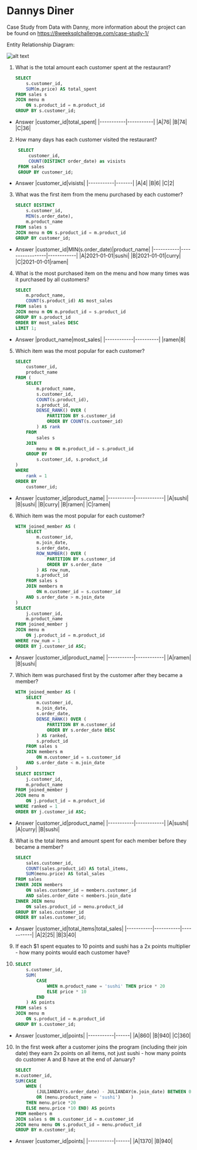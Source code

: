 # Dannys Diner 

Case Study from Data with Danny, more information about the project can be found on https://8weeksqlchallenge.com/case-study-1/

Entity Relationship Diagram:

![alt text](image.png)

1. What is the total amount each customer spent at the restaurant?
    ```sql
    SELECT 
        s.customer_id, 
        SUM(m.price) AS total_spent
    FROM sales s
    JOIN menu m 
        ON s.product_id = m.product_id 
    GROUP BY s.customer_id;
* Answer
    |customer_id|total_spent|
    |-----------|-----------|
    |A|76|
    |B|74|
    |C|36|


2. How many days has each customer visited the restaurant?
   ```sql
    SELECT 
        customer_id, 
        COUNT(DISTINCT order_date) as visists
    FROM sales 
    GROUP BY customer_id;
* Answer 
    |customer_id|visists|
    |-----------|-------|
    |A|4|
    |B|6|
    |C|2|

3. What was the first item from the menu purchased by each customer?
    ```sql
    SELECT DISTINCT 
        s.customer_id, 
        MIN(s.order_date), 
        m.product_name  
    FROM sales s
    JOIN menu m ON s.product_id = m.product_id 
    GROUP BY customer_id;
* Answer
    |customer_id|MIN(s.order_date)|product_name|
    |-----------|-----------------|------------|
    |A|2021-01-01|sushi|
    |B|2021-01-01|curry|
    |C|2021-01-01|ramen|
4. What is the most purchased item on the menu and how many times was it purchased by all customers?
    ```sql
    SELECT 
        m.product_name, 
        COUNT(s.product_id) AS most_sales
    FROM sales s
    JOIN menu m ON m.product_id = s.product_id
    GROUP BY s.product_id
    ORDER BY most_sales DESC
    LIMIT 1;
* Answer 
    |product_name|most_sales|
    |------------|----------|
    |ramen|8|


5. Which item was the most popular for each customer? 
    ```sql
    SELECT 
        customer_id, 
        product_name
    FROM (
        SELECT 
            m.product_name, 
            s.customer_id, 
            COUNT(s.product_id), 
            s.product_id, 
            DENSE_RANK() OVER (
                PARTITION BY s.customer_id 
                ORDER BY COUNT(s.customer_id)
            ) AS rank 
        FROM 
            sales s 
        JOIN 
            menu m ON m.product_id = s.product_id
        GROUP BY 
            s.customer_id, s.product_id 
    )
    WHERE 
        rank = 1
    ORDER BY 
        customer_id;   
* Answer 
    |customer_id|product_name|
    |-----------|------------|
    |A|sushi|
    |B|sushi|
    |B|curry|
    |B|ramen|
    |C|ramen|


6. Which item was the most popular for each customer?
    ```sql
    WITH joined_member AS (
        SELECT 
            m.customer_id, 
            m.join_date, 
            s.order_date, 
            ROW_NUMBER() OVER (
                PARTITION BY s.customer_id 
                ORDER BY s.order_date
            ) AS row_num, 
            s.product_id 
        FROM sales s
        JOIN members m 
            ON m.customer_id = s.customer_id 
        AND s.order_date > m.join_date
    )
    SELECT 
        j.customer_id, 
        m.product_name
    FROM joined_member j
    JOIN menu m 
        ON j.product_id = m.product_id
    WHERE row_num = 1
    ORDER BY j.customer_id ASC;
* Answer
    |customer_id|product_name|
    |-----------|------------|
    |A|ramen|
    |B|sushi|

7.  Which item was purchased first by the customer after they became a member?
    ```sql
    WITH joined_member AS (
        SELECT 
            m.customer_id, 
            m.join_date, 
            s.order_date, 
            DENSE_RANK() OVER (
                PARTITION BY m.customer_id 
                ORDER BY s.order_date DESC
            ) AS ranked, 
            s.product_id 
        FROM sales s
        JOIN members m 
            ON m.customer_id = s.customer_id 
        AND s.order_date < m.join_date
    )
    SELECT DISTINCT 
        j.customer_id, 
        m.product_name
    FROM joined_member j
    JOIN menu m 
        ON j.product_id = m.product_id
    WHERE ranked = 1
    ORDER BY j.customer_id ASC;
* Answer
    |customer_id|product_name|
    |-----------|------------|
    |A|sushi|
    |A|curry|
    |B|sushi|

8.  What is the total items and amount spent for each member before they became a member?
    ```sql
    SELECT 
        sales.customer_id, 
        COUNT(sales.product_id) AS total_items, 
        SUM(menu.price) AS total_sales
    FROM sales
    INNER JOIN members
        ON sales.customer_id = members.customer_id
        AND sales.order_date < members.join_date
    INNER JOIN menu
        ON sales.product_id = menu.product_id
    GROUP BY sales.customer_id
    ORDER BY sales.customer_id;
* Answer
    |customer_id|total_items|total_sales|
    |-----------|-----------|-----------|
    |A|2|25|
    |B|3|40|

9.  If each $1 spent equates to 10 points and sushi has a 2x points multiplier - how many points would each customer have?
10. 
    ```sql
    SELECT 
        s.customer_id,
        SUM(
            CASE
                WHEN m.product_name = 'sushi' THEN price * 20
                ELSE price * 10
            END
        ) AS points
    FROM sales s
    JOIN menu m 
        ON s.product_id = m.product_id
    GROUP BY s.customer_id;    
* Answer
    |customer_id|points|
    |-----------|------|
    |A|860|
    |B|940|
    |C|360|
10. In the first week after a customer joins the program (including their join date) they earn 2x points on all items, not just sushi - how many points do customer A and B have at the end of January?
    
    ```sql
    SELECT
    m.customer_id,
    SUM(CASE
        WHEN (
            (JULIANDAY(s.order_date) - JULIANDAY(m.join_date) BETWEEN 0 AND 6)
            OR (menu.product_name = 'sushi')  	)
        THEN menu.price *20
        ELSE menu.price *10 END) AS points
    FROM members m
    JOIN sales s ON s.customer_id = m.customer_id
    JOIN menu menu ON s.product_id = menu.product_id
    GROUP BY m.customer_id;
* Answer
    |customer_id|points|
    |-----------|------|
    |A|1370|
    |B|940|
